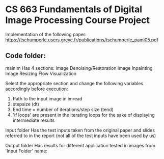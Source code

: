 # CS 663 Fundamentals of Digital Image Processing Course Project
Implementation of the following paper:
https://tschumperle.users.greyc.fr/publications/tschumperle_pami05.pdf

Code folder:
-----------
main.m
Has 4 sections:
Image Denoising/Restoration
Image Inpainting
Image Resizing
Flow Visualization

Select the appropriate section and change the following variables accordingly before execution:
1. Path to the input image in imread
2. stepsize (dt)
3. End time = number of iterations/step size (tend)
4. 'if loops' are present in the iterating loops for the sake of displaying intermediate results


Input folder
Has the test inputs taken from the original paper and slides referred to in the report (not all of the test inputs have been used by us)

Output folder
Has results for different application tested in images from 'Input Folder'
name: <operation being done>_<number of iterations>_<step size used>
